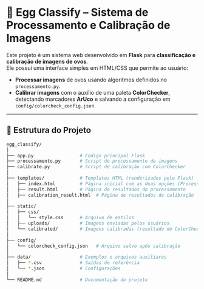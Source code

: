# 🥚 Egg Classify – Sistema de Processamento e Calibração de Imagens

Este projeto é um sistema web desenvolvido em **Flask** para **classificação e calibração de imagens de ovos**.  
Ele possui uma interface simples em HTML/CSS que permite ao usuário:

- **Processar imagens** de ovos usando algoritmos definidos no `processamento.py`.
- **Calibrar imagens** com o auxílio de uma paleta **ColorChecker**, detectando marcadores **ArUco** e salvando a configuração em `config/colorcheck_config.json`.

---

## 📂 Estrutura do Projeto

```bash
egg_classify/
│
├── app.py                 # Código principal Flask
├── processamento.py       # Script de processamento de imagens
├── calibrate.py           # Script de calibração com ColorChecker
│
├── templates/             # Templates HTML (renderizados pelo Flask)
│   ├── index.html         # Página inicial com as duas opções (Processar e Calibrar)
│   ├── result.html        # Página de resultados do processamento
│   ├── calibration_result.html  # Página de resultados da calibração
│
├── static/
│   ├── css/
│   │   └── style.css      # Arquivo de estilos
│   ├── uploads/           # Imagens enviadas pelos usuários
│   └── calibrated/        # Imagens calibradas (resultado do ColorChecker)
│
├── config/
│   └── colorcheck_config.json   # Arquivo salvo após calibração
│
├── data/                  # Exemplos e arquivos auxiliares
│   ├── *.csv              # Saídas de referência
│   └── *.json             # Configurações
│
└── README.md              # Documentação do projeto
